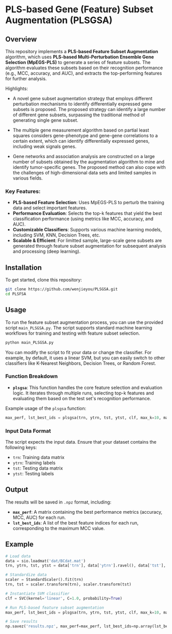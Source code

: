 # PLS-based Gene (Feature) Subset Augmentation (PLSGSA)

## Overview

This repository implements a **PLS-based Feature Subset Augmentation** algorithm, which uses **PLS-based Multi-Perturbation Ensemble Gene Selection (MpEGS-PLS)** to generate a series of feature subsets. The algorithm evaluates these subsets based on their recognition performance (e.g., MCC, accuracy, and AUC), and extracts the top-performing features for further analysis.

Highlights:

- A novel gene subset augmentation strategy that employs different perturbation mechanisms to identify differentially expressed gene subsets is proposed. The proposed strategy can identify a large number of different gene subsets, surpassing the traditional method of generating single gene subset.

- The multiple gene measurement algorithm based on partial least squares considers gene-phenotype and gene-gene correlations to a certain extent, which can identify differentially expressed genes, including weak signals genes.

- Gene networks and association analysis are constructed on a large number of subsets obtained by the augmentation algorithm to mine and identify tumor-specific genes. The proposed method can also cope with the challenges of high-dimensional data sets and limited samples in various fields.


### Key Features:
- **PLS-based Feature Selection**: Uses MpEGS-PLS to perturb the training data and select important features.
- **Performance Evaluation**: Selects the top-k features that yield the best classification performance (using metrics like MCC, accuracy, and AUC).
- **Customizable Classifiers**: Supports various machine learning models, including SVM, KNN, Decision Trees, etc.
- **Scalable & Efficient**: For limitted sample, large-scale gene subsets are generated through feature subset augmentation for subsequent analysis and processing (deep learning).


## Installation

To get started, clone this repository:

```bash
git clone https://github.com/wenjieyou/PLSGSA.git
cd PLSFSA
```

## Usage

To run the feature subset augmentation process, you can use the provided script `main_PLSGSA.py`. The script supports standard machine learning workflows for training and testing with feature subset selection.

```bash
python main_PLSGSA.py
```

You can modify the script to fit your data or change the classifier. For example, by default, it uses a linear SVM, but you can easily switch to other classifiers like K-Nearest Neighbors, Decision Trees, or Random Forest.

### Function Breakdown

- **`plsgsa`**: This function handles the core feature selection and evaluation logic. It iterates through multiple runs, selecting top-k features and evaluating them based on the test set's recognition performance.

Example usage of the `plsgsa` function:
```python
max_perf, lst_best_ids = plsgsa(trn, ytrn, tst, ytst, clf, max_k=10, max_nRun=10, nB=2000)
```

### Input Data Format

The script expects the input data. Ensure that your dataset contains the following keys:
- `trn`: Training data matrix
- `ytrn`: Training labels
- `tst`: Testing data matrix
- `ytst`: Testing labels

## Output

The results will be saved in `.npz` format, including:
- **`max_perf`**: A matrix containing the best performance metrics (accuracy, MCC, AUC) for each run.
- **`lst_best_ids`**: A list of the best feature indices for each run, corresponding to the maximum MCC value.

## Example

```python
# Load data
data = sio.loadmat('dat/BCdat.mat')
trn, ytrn, tst, ytst = data['trn'], data['ytrn'].ravel(), data['tst'], data['ytst'].ravel()

# Standardize data
scaler = StandardScaler().fit(trn)
trn, tst = scaler.transform(trn), scaler.transform(tst)

# Instantiate SVM classifier
clf = SVC(kernel='linear', C=1.0, probability=True)

# Run PLS-based feature subset augmentation
max_perf, lst_best_ids = plsgsa(trn, ytrn, tst, ytst, clf, max_k=10, max_nRun=10, nB=2000)

# Save results
np.savez('results.npz', max_perf=max_perf, lst_best_ids=np.array(lst_best_ids, dtype=object))
```
